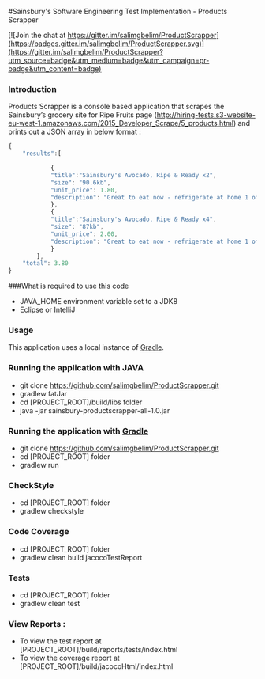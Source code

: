 #Sainsbury's Software Engineering Test Implementation - Products Scrapper

[![Join the chat at https://gitter.im/salimgbelim/ProductScrapper](https://badges.gitter.im/salimgbelim/ProductScrapper.svg)](https://gitter.im/salimgbelim/ProductScrapper?utm_source=badge&utm_medium=badge&utm_campaign=pr-badge&utm_content=badge)

### Introduction

Products Scrapper is a console based application that scrapes the Sainsbury’s grocery site for Ripe Fruits page
(http://hiring-tests.s3-website-eu-west-1.amazonaws.com/2015_Developer_Scrape/5_products.html)
and prints out a JSON array in below format :

```javascript
{
    "results":[

            {
            "title":"Sainsbury's Avocado, Ripe & Ready x2",
            "size": "90.6kb",
            "unit_price": 1.80,
            "description": "Great to eat now - refrigerate at home 1 of 5 a day 1 avocado counts as 1 of your 5..."
            },
            {
            "title":"Sainsbury's Avocado, Ripe & Ready x4",
            "size": "87kb",
            "unit_price": 2.00,
            "description": "Great to eat now - refrigerate at home 1 of 5 a day 1 avocado counts as 1 of your 5..."
            }
        ],
    "total": 3.80
}
```

###What is required to use this code
* JAVA_HOME environment variable set to a JDK8
* Eclipse or IntelliJ

### Usage

This application uses a local instance of [Gradle](http://gradle.org/).

### Running the application with JAVA

* git clone https://github.com/salimgbelim/ProductScrapper.git
* gradlew fatJar
* cd [PROJECT_ROOT]/build/libs folder
* java -jar sainsbury-productscrapper-all-1.0.jar

### Running the application with [Gradle](http://gradle.org/)

* git clone https://github.com/salimgbelim/ProductScrapper.git
* cd [PROJECT_ROOT] folder
* gradlew run

### CheckStyle

* cd [PROJECT_ROOT] folder
* gradlew checkstyle

### Code Coverage

* cd [PROJECT_ROOT] folder
* gradlew clean build jacocoTestReport

### Tests

* cd [PROJECT_ROOT] folder
* gradlew clean test

### View Reports :

* To view the test report at [PROJECT_ROOT]/build/reports/tests/index.html
* To view the coverage report at [PROJECT_ROOT]/build/jacocoHtml/index.html




